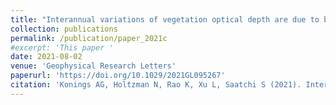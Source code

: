 ```yaml
---
title: "Interannual variations of vegetation optical depth are due to both water stress and biomass changes"
collection: publications
permalink: /publication/paper_2021c
#excerpt: 'This paper '
date: 2021-08-02
venue: 'Geophysical Research Letters'
paperurl: 'https://doi.org/10.1029/2021GL095267'
citation: 'Konings AG, Holtzman N, Rao K, Xu L, Saatchi S (2021). Interannual variations of vegetation optical depth are due to both water stress and biomass changes. Geophysical Research Letters.'
---
```

